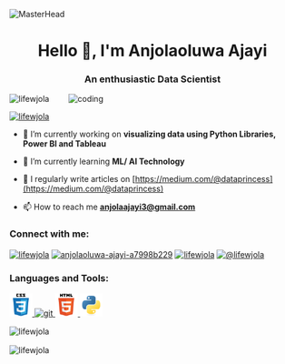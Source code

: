 ![MasterHead](https://frogdesign.nyc3.cdn.digitaloceanspaces.com/wp-content/uploads/2020/08/04192430/AI_designing-with-data.gif)
<h1 align="center">Hello 👋, I'm Anjolaoluwa Ajayi</h1>
<h3 align="center">An enthusiastic Data Scientist</h3>
<img align = "right" alt = "coding" width = "400" src = https://thumbs.gfycat.com/GlisteningAggravatingJunebug-size_restricted.gif>

<p align="left"> <img src="https://komarev.com/ghpvc/?username=lifewjola&label=Profile%20views&color=0e75b6&style=flat" alt="lifewjola" /> </p>

<p align="left"> <a href="https://twitter.com/lifewjola" target="blank"><img src="https://img.shields.io/twitter/follow/lifewjola?logo=twitter&style=for-the-badge" alt="lifewjola" /></a> </p>

- 🔭 I’m currently working on **visualizing data using Python Libraries, Power BI and Tableau**

- 🌱 I’m currently learning **ML/ AI Technology**

- 📝 I regularly write articles on [https://medium.com/@dataprincess](https://medium.com/@dataprincess)

- 📫 How to reach me **anjolaajayi3@gmail.com**

<h3 align="left">Connect with me:</h3>
<p align="left">
<a href="https://twitter.com/lifewjola" target="blank"><img align="center" src="https://raw.githubusercontent.com/rahuldkjain/github-profile-readme-generator/master/src/images/icons/Social/twitter.svg" alt="lifewjola" height="30" width="40" /></a>
<a href="https://linkedin.com/in/anjolaoluwa-ajayi-a7998b229" target="blank"><img align="center" src="https://raw.githubusercontent.com/rahuldkjain/github-profile-readme-generator/master/src/images/icons/Social/linked-in-alt.svg" alt="anjolaoluwa-ajayi-a7998b229" height="30" width="40" /></a>
<a href="https://instagram.com/lifewjola" target="blank"><img align="center" src="https://raw.githubusercontent.com/rahuldkjain/github-profile-readme-generator/master/src/images/icons/Social/instagram.svg" alt="lifewjola" height="30" width="40" /></a>
<a href="https://medium.com/@lifewjola" target="blank"><img align="center" src="https://raw.githubusercontent.com/rahuldkjain/github-profile-readme-generator/master/src/images/icons/Social/medium.svg" alt="@lifewjola" height="30" width="40" /></a>
</p>

<h3 align="left">Languages and Tools:</h3>
<p align="left"> <a href="https://www.w3schools.com/css/" target="_blank" rel="noreferrer"> <img src="https://raw.githubusercontent.com/devicons/devicon/master/icons/css3/css3-original-wordmark.svg" alt="css3" width="40" height="40"/> </a> <a href="https://git-scm.com/" target="_blank" rel="noreferrer"> <img src="https://www.vectorlogo.zone/logos/git-scm/git-scm-icon.svg" alt="git" width="40" height="40"/> </a> <a href="https://www.w3.org/html/" target="_blank" rel="noreferrer"> <img src="https://raw.githubusercontent.com/devicons/devicon/master/icons/html5/html5-original-wordmark.svg" alt="html5" width="40" height="40"/> </a> <a href="https://www.python.org" target="_blank" rel="noreferrer"> <img src="https://raw.githubusercontent.com/devicons/devicon/master/icons/python/python-original.svg" alt="python" width="40" height="40"/> </a> </p>

<p><img align="center" src="https://github-readme-stats.vercel.app/api/top-langs?username=lifewjola&show_icons=true&locale=en&layout=compact" alt="lifewjola" /></p>

<p><img align="center" src="https://github-readme-streak-stats.herokuapp.com/?user=lifewjola&" alt="lifewjola" /></p>
